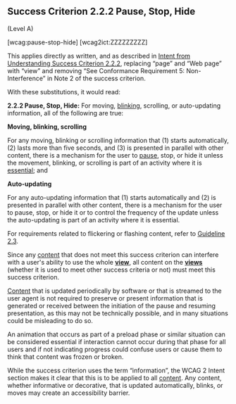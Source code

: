## Success Criterion 2.2.2 Pause, Stop, Hide

(Level A)

[wcag:pause-stop-hide]
[wcag2ict:ZZZZZZZZZ]

This applies directly as written, and as described in [Intent from Understanding Success Criterion 2.2.2](https://www.w3.org/WAI/WCAG22/Understanding/pause-stop-hide#intent), replacing “page” and “Web page” with “view” and removing “See Conformance Requirement 5: Non-Interference” in Note 2 of the success criterion.

With these substitutions, it would read:

**2.2.2 Pause, Stop, Hide:** For moving, [blinking](https://www.w3.org/TR/WCAG22/#dfn-blinking), scrolling, or auto-updating information, all of the following are true:

**Moving, blinking, scrolling**

For any moving, blinking or scrolling information that (1) starts automatically, (2) lasts more than five seconds, and (3) is presented in parallel with other content, there is a mechanism for the user to [pause](https://www.w3.org/TR/WCAG22/#dfn-pause), stop, or hide it unless the movement, blinking, or scrolling is part of an activity where it is [essential](https://www.w3.org/TR/WCAG22/#dfn-essential); and

**Auto-updating**

For any auto-updating information that (1) starts automatically and (2) is presented in parallel with other content, there is a mechanism for the user to pause, stop, or hide it or to control the frequency of the update unless the auto-updating is part of an activity where it is essential.

<div class="note">

For requirements related to flickering or flashing content, refer to [Guideline 2.3](https://www.w3.org/TR/WCAG22/#seizures-and-physical-reactions).

</div>
<div class="note">

Since any [content](https://www.w3.org/TR/wcag2ict-22/#content-on-and-off-the-web) that does not meet this success criterion can interfere with a user's ability to use the whole **[view](https://www.w3.org/TR/wcag-3.0/#dfn-views)**, all content on the **[views](https://www.w3.org/TR/wcag-3.0/#dfn-views)** (whether it is used to meet other success criteria or not) must meet this success criterion.

</div>
<div class="note">

[Content](https://www.w3.org/TR/wcag2ict-22/#content-on-and-off-the-web) that is updated periodically by software or that is streamed to the user agent is not required to preserve or present information that is generated or received between the initiation of the pause and resuming presentation, as this may not be technically possible, and in many situations could be misleading to do so.

</div>
<div class="note">

An animation that occurs as part of a preload phase or similar situation can be considered essential if interaction cannot occur during that phase for all users and if not indicating progress could confuse users or cause them to think that content was frozen or broken.

</div>
<div class="note">

While the success criterion uses the term “information”, the WCAG 2 Intent section makes it clear that this is to be applied to all [content](https://www.w3.org/TR/wcag2ict-22/#content-on-and-off-the-web). Any content, whether informative or decorative, that is updated automatically, blinks, or moves may create an accessibility barrier.

</div>